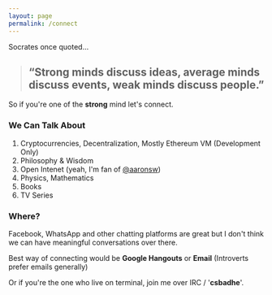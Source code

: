 ```yaml
---
layout: page
permalink: /connect
---
```


Socrates once  quoted...

>## “Strong minds discuss ideas, average minds discuss events, weak minds discuss people.” 

So if you're one of the **strong** mind let's connect.

### We Can Talk About

1. Cryptocurrencies, Decentralization, Mostly Ethereum VM (Development Only)
2. Philosophy & Wisdom
3. Open Intenet (yeah, I'm fan of [@aaronsw](https://en.wikipedia.org/wiki/Aaron_Swartz))
4. Physics, Mathematics
5. Books
6. TV Series 

### Where?

Facebook, WhatsApp and other chatting platforms are great but I don't think we can have meaningful conversations over there.

Best way of connecting would be **Google Hangouts** or **Email** (Introverts prefer emails generally)

Or if you're the one who live on terminal, join me over IRC / '**csbadhe**'.
